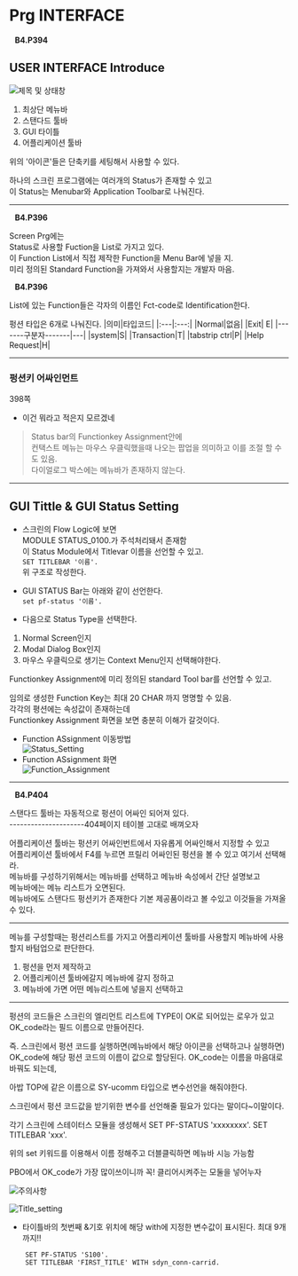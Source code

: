 # Prg INTERFACE
**&nbsp;&nbsp; B4.P394** 

## USER INTERFACE Introduce

![제목 및 상태창](../screenShot/WEEK3/Tittle_Bar%26GUI_Status.png)

1. 최상단 메뉴바
3. 스탠다드 툴바
3. GUI 타이틀
2. 어플리케이션 툴바

위의 '아이콘'들은 단축키를 세팅해서 사용할 수 있다. 

하나의 스크린 프로그램에는 여러개의 Status가 존재할 수 있고  
이 Status는 Menubar와 Application Toolbar로 나눠진다.

---
**&nbsp;&nbsp; B4.P396** 

Screen Prg에는  
Status로 사용할 Fuction을 List로 가지고 있다.  
이 Function List에서 직접 제작한 Function을 Menu Bar에 넣을 지.    
미리 정의된 Standard Function을 가져와서 사용할지는 개발자 마음.

**&nbsp;&nbsp; B4.P396** 

List에 있는 Function들은 각자의 이름인 Fct-code로 Identification한다.

펑션 타입은 6개로 나눠진다.
|의미|타입코드|
|:---|:---:|
|Normal|없음|
|Exit| E|
|-------구분자-------|---|
|system|S|
|Transaction|T|
|tabstrip ctrl|P|
|Help Request|H|

---
### 펑션키 어싸인먼트 
398쪽
- 이건 뭐라고 적은지 모르겠네
>Status bar의 Functionkey Assignment안에  
>컨택스트 메뉴는 마우스 우클릭했을때 나오는 팝업을 의미하고 이를 조절 할 수도 있음.  
>다이얼로그 박스에는 메뉴바가 존재하지 않는다.

---


## GUI Tittle & GUI Status Setting

* 스크린의 Flow Logic에 보면   
MODULE STATUS_0100.가 주석처리돼서 존재함  
이 Status Module에서 Titlevar 이름을 선언할 수 있고.   
`SET TITLEBAR '이름'.`  
위 구조로 작성한다. 

* GUI STATUS Bar는 아래와 같이 선언한다.  
`set pf-status '이름'.`  

* 다음으로 Status Type을 선택한다.
1. Normal Screen인지 
2. Modal Dialog Box인지 
3. 마우스 우클릭으로 생기는 Context Menu인지 선택해야한다.  

Functionkey Assignment에 미리 정의된 standard Tool bar를 선언할 수 있고.  

임의로 생성한 Function Key는 최대 20 CHAR 까지 명명할 수 있음.  
각각의 평션에는 속성값이 존재하는데  
Functionkey Assignment 화면을 보면 충분히 이해가 갈것이다.  

- Function ASsignment 이동방법  
    ![Status_Setting](../screenShot/WEEK3/Status_Setting.png)
- Function ASsignment 화면  
    ![Function_Assignment](../screenShot/WEEK3/Function_Assignment.png)

---
**&nbsp;&nbsp; B4.P404** 

스탠다드 툴바는 자동적으로 펑션이 어싸인 되어져 있다.  
---------------------404페이지 테이블 고대로 배껴오자

어플리케이션 툴바는 펑션키 어싸인번트에서 자유롭게 어싸인해서 지정할 수 있고  
어플리케이션 툴바에서 F4를 누르면 프릴리 어싸인된 펑션을 볼 수 있고 여기서 선택해라.  
메뉴바를 구성하기위해서는 메뉴바를 선택하고  메뉴바 속성에서 간단 설명보고  
메뉴바에는 메뉴 리스트가 오면된다.  
메뉴바에도 스탠다드 펑션키가 존재한다 기본 제공품이라고 볼 수있고 이것들을 가져올 수 있다.  

---

메뉴를 구성할때는 펑션리스트를 가지고 어플리케이션 툴바를 사용할지 메뉴바에 사용할지
바텀업으로 판단한다.
1. 펑션을 먼저 제작하고
2. 어플리케이션 툴바에갈지 메뉴바에 갈지 정하고
3. 메뉴바에 가면 어떤 메뉴리스트에 넣을지 선택하고

---

펑션의 코드들은 스크린의 엘리먼트 리스트에 TYPE이 OK로 되어있는 로우가 있고
OK_code라는 필드 이름으로 만들어진다.

즉. 스크린에서 펑션 코드를 실행하면(메뉴바에서 해당 아이콘을 선택하고나 실행하면)
OK_code에 해당 펑션 코드의 이름이 값으로 할당된다.
OK_code는 이름을 마음대로 바꿔도 되는데,

아밥 TOP에 같은 이름으로 SY-ucomm 타입으로 변수선언을 해줘야한다.

스크린에서 펑션 코드값을 받기위한 변수를 선언해줄 필요가 있다는 말이다~이말이다.

각기 스크린에 스테이터스 모듈을 생성해서
 SET PF-STATUS 'xxxxxxxx'.
 SET TITLEBAR 'xxx'.

위의 set 키워드를 이용해서 이름 정해주고 더블클릭하면 메뉴바 시능 가능함

PBO에서 OK_code가 가장 많이쓰이니까 꼭! 클리어시켜주는 모둘을 넣어누자

![주의사항](../screenShot/WEEK3/IMPORTANT_ok_CODE.png)


![Title_setting](../screenShot/WEEK3/Title_setting.png)
* 타이틀바의 첫번째 &기호 위치에 해당 with에 지정한 변수값이 표시된다. 최대 9개까지!!
```abap
    SET PF-STATUS 'S100'.
    SET TITLEBAR 'FIRST_TITLE' WITH sdyn_conn-carrid.
```
